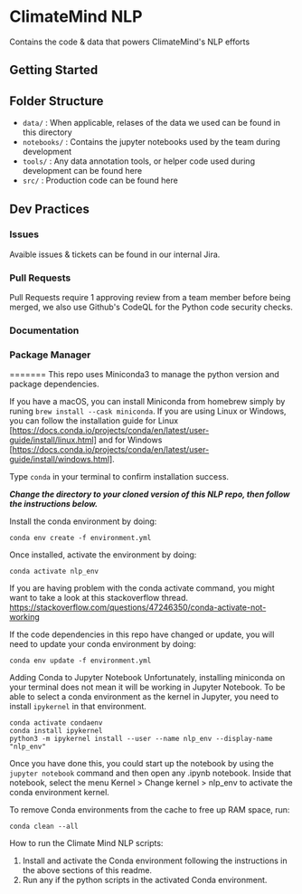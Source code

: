 # ClimateMind NLP

Contains the code & data that powers ClimateMind's NLP efforts

## Getting Started

## Folder Structure 
- `data/` : When applicable, relases of the data we used can be found in this directory
- `notebooks/` : Contains the jupyter notebooks used by the team during development
- `tools/` : Any data annotation tools, or helper code used during development can be found here
- `src/` : Production code can be found here

## Dev Practices 

### Issues
Avaible issues & tickets can be found in our internal Jira.

### Pull Requests
Pull Requests require 1 approving review from a team member before being merged, we also use Github's CodeQL for the Python code security checks.

### Documentation

### Package Manager
=======
This repo uses Miniconda3 to manage the python version and package dependencies.

If you have a macOS, you can install Miniconda from homebrew simply by runing `brew install --cask miniconda`.
If you are using Linux or Windows, you can follow the installation guide for Linux [https://docs.conda.io/projects/conda/en/latest/user-guide/install/linux.html] and for Windows [https://docs.conda.io/projects/conda/en/latest/user-guide/install/windows.html].

Type `conda` in your terminal to confirm installation success.

***Change the directory to your cloned version of this NLP repo, then follow the instructions below.***

Install the conda environment by doing:
```
conda env create -f environment.yml
```

Once installed, activate the environment by doing:
```
conda activate nlp_env
```

If you are having problem with the conda activate command, you might want to take a look at this stackoverflow thread.
https://stackoverflow.com/questions/47246350/conda-activate-not-working

If the code dependencies in this repo have changed or update, you will need to update your conda environment by doing:
```
conda env update -f environment.yml
``` 


Adding Conda to Jupyter Notebook
Unfortunately, installing miniconda on your terminal does not mean it will be working in Jupyter Notebook.
To be able to select a conda environment as the kernel in Jupyter, you need to install `ipykernel` in that environment.

```
conda activate condaenv
conda install ipykernel
python3 -m ipykernel install --user --name nlp_env --display-name "nlp_env"
```

Once you have done this, you could start up the notebook by using the `jupyter notebook` command and then open any .ipynb notebook. 
Inside that notebook, select the menu Kernel > Change kernel > nlp_env to activate the conda environment kernel.



To remove Conda environments from the cache to free up RAM space, run:
```
conda clean --all
```

How to run the Climate Mind NLP scripts:
1. Install and activate the Conda environment following the instructions in the above sections of this readme.
2. Run any if the python scripts in the activated Conda environment.
